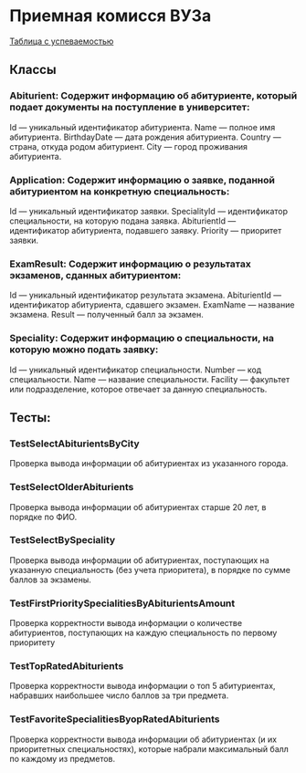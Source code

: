 # Приемная комисся ВУЗа
[Таблица с успеваемостью](https://docs.google.com/spreadsheets/d/1j8YNA_P-8_UbMoDqIovw82hmGAIQxD6DM8_PFpF1ct4)

## Классы

### Abiturient: Содержит информацию об абитуриенте, который подает документы на поступление в университет:
Id — уникальный идентификатор абитуриента.
Name — полное имя абитуриента.
BirthdayDate — дата рождения абитуриента.
Country — страна, откуда родом абитуриент.
City — город проживания абитуриента.

### Application: Содержит информацию о заявке, поданной абитуриентом на конкретную специальность:
Id — уникальный идентификатор заявки.
SpecialityId — идентификатор специальности, на которую подана заявка.
AbiturientId — идентификатор абитуриента, подавшего заявку.
Priority — приоритет заявки.

### ExamResult: Содержит информацию о результатах экзаменов, сданных абитуриентом:
Id — уникальный идентификатор результата экзамена.
AbiturientId — идентификатор абитуриента, сдавшего экзамен.
ExamName — название экзамена.
Result — полученный балл за экзамен.

### Speciality: Содержит информацию о специальности, на которую можно подать заявку:
Id — уникальный идентификатор специальности.
Number — код специальности.
Name — название специальности.
Facility — факультет или подразделение, которое отвечает за данную специальность.

## Тесты:

### TestSelectAbiturientsByCity
Проверка вывода информации об абитуриентах из указанного города.
### TestSelectOlderAbiturients
Проверка вывода информации об абитуриентах старше 20 лет, в порядке по ФИО.
### TestSelectBySpeciality
Проверка вывода информации об абитуриентах, поступающих на указанную специальность (без учета приоритета), в порядке по сумме баллов за экзамены.
### TestFirstPrioritySpecialitiesByAbiturientsAmount
Проверка корректности вывода информации о количестве абитуриентов, поступающих на каждую специальность по первому приоритету
### TestTopRatedAbiturients
Проверка корректности вывода информации о топ 5 абитуриентах, набравших наибольшее число баллов за три предмета.
### TestFavoriteSpecialitiesByopRatedAbiturients
Проверка корректности вывода информации об абитуриентах (и их приоритетных специальностях), которые набрали максимальный балл по каждому из предметов.
